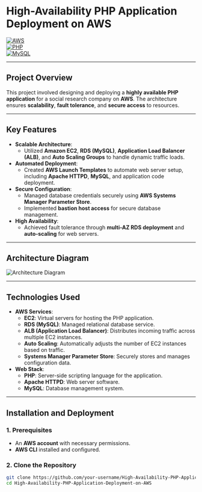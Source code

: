 # **High-Availability PHP Application Deployment on AWS**  
[![AWS](https://img.shields.io/badge/AWS-Cloud-orange)](https://aws.amazon.com/)  
[![PHP](https://img.shields.io/badge/PHP-7.4%2B-blue)](https://www.php.net/)  
[![MySQL](https://img.shields.io/badge/MySQL-8.0-green)](https://www.mysql.com/)  

---

## **Project Overview**  
This project involved designing and deploying a **highly available PHP application** for a social research company on **AWS**. The architecture ensures **scalability**, **fault tolerance**, and **secure access** to resources.  

---

## **Key Features**  
- **Scalable Architecture**:  
  - Utilized **Amazon EC2**, **RDS (MySQL)**, **Application Load Balancer (ALB)**, and **Auto Scaling Groups** to handle dynamic traffic loads.  
- **Automated Deployment**:  
  - Created **AWS Launch Templates** to automate web server setup, including **Apache HTTPD**, **MySQL**, and application code deployment.  
- **Secure Configuration**:  
  - Managed database credentials securely using **AWS Systems Manager Parameter Store**.  
  - Implemented **bastion host access** for secure database management.  
- **High Availability**:  
  - Achieved fault tolerance through **multi-AZ RDS deployment** and **auto-scaling** for web servers.  

---

## **Architecture Diagram**  
![Architecture Diagram](https://github.com/user-attachments/assets/635d0879-99e8-4377-961c-58dc2e38005b)  

---

## **Technologies Used**  
- **AWS Services**:  
  - **EC2**: Virtual servers for hosting the PHP application.  
  - **RDS (MySQL)**: Managed relational database service.  
  - **ALB (Application Load Balancer)**: Distributes incoming traffic across multiple EC2 instances.  
  - **Auto Scaling**: Automatically adjusts the number of EC2 instances based on traffic.  
  - **Systems Manager Parameter Store**: Securely stores and manages configuration data.  
- **Web Stack**:  
  - **PHP**: Server-side scripting language for the application.  
  - **Apache HTTPD**: Web server software.  
  - **MySQL**: Database management system.  

---

## **Installation and Deployment**  

### **1. Prerequisites**  
- An **AWS account** with necessary permissions.  
- **AWS CLI** installed and configured.  

### **2. Clone the Repository**  
```bash  
git clone https://github.com/your-username/High-Availability-PHP-Application-Deployment-on-AWS.git  
cd High-Availability-PHP-Application-Deployment-on-AWS  
